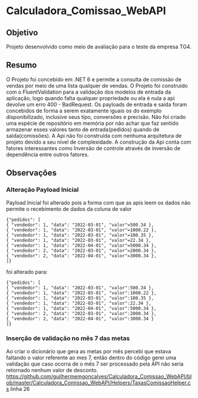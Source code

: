 # Calculadora_Comissao_WebAPI

## Objetivo
Projeto desenvolvido como meio de avaliação para o teste da empresa TG4.

## Resumo
O Projeto foi concebido em .NET 6 e permite a consulta de comissão de vendas por meio de uma lista qualquer de vendas.
O Projeto foi construido com o FluentValidation para a validação dos modelos de entrada da aplicação, logo quando falta qualquer propriedade ou ela é nula a api devolve um erro 400 - BadRequest.
Os payloads de entrada e saída foram concebidos de forma a serem exatamente iguais os do exemplo disponibilizado, inclusive seus tipo, conversões e precisão.
Não foi criado uma espécie de repositório em memória por não achar que faz sentido armazenar esses valores tanto de entrada(pedidos) quando de saida(comissões).
A Api não foi construida com nenhuma arquitetura de projeto devido a seu nível de complexidade.
A construção da Api conta com fatores interessantes como Inversão de controle através de inversão de dependência entre outros fatores.


## Observações 
### Alteração Payload Inicial
Payload Inicial foi alterado pois a forma com que as apis leem os dados não permite o recebimento de dados da coluna de valor 

```
{"pedidos": [
{ "vendedor": 1, "data": "2022-03-01", "valor"=500.34 },
{ "vendedor": 1, "data": "2022-03-01", "valor"=1000.22 },
{ "vendedor": 1, "data": "2022-03-01", "valor"=100.35 },
{ "vendedor": 1, "data": "2022-03-01", "valor"=22.34 },
{ "vendedor": 1, "data": "2022-04-01", "valor"=5000.34 },
{ "vendedor": 2, "data": "2022-03-01", "valor"=2000.34 },
{ "vendedor": 2, "data": "2022-04-01", "valor"=3000.34 },
]}

```

foi alterado para: 

```
{"pedidos": [
{ "vendedor": 1, "data": "2022-03-01", "valor":500.34 },
{ "vendedor": 1, "data": "2022-03-01", "valor":1000.22 },
{ "vendedor": 1, "data": "2022-03-01", "valor":100.35 },
{ "vendedor": 1, "data": "2022-03-01", "valor":22.34 },
{ "vendedor": 1, "data": "2022-04-01", "valor":5000.34 },
{ "vendedor": 2, "data": "2022-03-01", "valor":2000.34 },
{ "vendedor": 2, "data": "2022-04-01", "valor":3000.34 }
]}

```

### Inserção de validação no mês 7 das metas
Ao criar o dicionário que gera as metas por mês percebi que estava faltando o valor referente ao mes 7, então dentro do código gerei uma validação que caso ocorra de o mês 7 ser processado pela API não seria retornado nenhum valor de desconto. https://github.com/guilhermemgoncalves/Calculadora_Comissao_WebAPI/blob/master/Calculadora_Comissao_WebAPI/Helpers/TaxasComissaoHelper.cs linha 26







